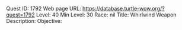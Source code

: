 Quest ID: 1792
Web page URL: https://database.turtle-wow.org/?quest=1792
Level: 40
Min Level: 30
Race: nil
Title: Whirlwind Weapon
Description: 
Objective: 
